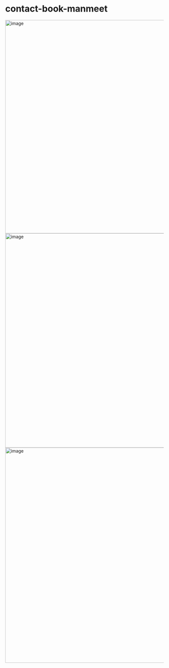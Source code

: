# contact-book-manmeet

<img width="1366" height="678" alt="image" src="https://github.com/user-attachments/assets/bdc87dbc-39e7-4a21-b008-a33cee216b3e" />

<img width="1366" height="681" alt="image" src="https://github.com/user-attachments/assets/df850bcc-3985-4d39-ae91-66aac7b9f46d" />

<img width="1366" height="684" alt="image" src="https://github.com/user-attachments/assets/e8514ff8-ab59-471c-bfe9-015d416bc872" />

